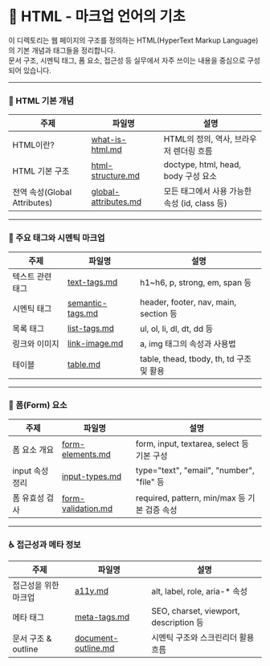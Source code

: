 # 🧱 HTML - 마크업 언어의 기초

이 디렉토리는 웹 페이지의 구조를 정의하는 HTML(HyperText Markup Language)의 기본 개념과 태그들을 정리합니다.  
문서 구조, 시멘틱 태그, 폼 요소, 접근성 등 실무에서 자주 쓰이는 내용을 중심으로 구성되어 있습니다.

---

### 📄 HTML 기본 개념
| 주제 | 파일명 | 설명 |
|------|--------|------|
| HTML이란? | [what-is-html.md](./what-is-html.md) | HTML의 정의, 역사, 브라우저 렌더링 흐름 |
| HTML 기본 구조 | [html-structure.md](./html-structure.md) | doctype, html, head, body 구성 요소 |
| 전역 속성(Global Attributes) | [global-attributes.md](./global-attributes.md) | 모든 태그에서 사용 가능한 속성 (id, class 등) |

---

### 🧩 주요 태그와 시멘틱 마크업
| 주제 | 파일명 | 설명 |
|------|--------|------|
| 텍스트 관련 태그 | [text-tags.md](./text-tags.md) | h1~h6, p, strong, em, span 등 |
| 시멘틱 태그 | [semantic-tags.md](./semantic-tags.md) | header, footer, nav, main, section 등 |
| 목록 태그 | [list-tags.md](./list-tags.md) | ul, ol, li, dl, dt, dd 등 |
| 링크와 이미지 | [link-image.md](./link-image.md) | a, img 태그의 속성과 사용법 |
| 테이블 | [table.md](./table.md) | table, thead, tbody, th, td 구조 및 활용 |

---

### 📝 폼(Form) 요소
| 주제 | 파일명 | 설명 |
|------|--------|------|
| 폼 요소 개요 | [form-elements.md](./form-elements.md) | form, input, textarea, select 등 기본 구성 |
| input 속성 정리 | [input-types.md](./input-types.md) | type="text", "email", "number", "file" 등 |
| 폼 유효성 검사 | [form-validation.md](./form-validation.md) | required, pattern, min/max 등 기본 검증 속성 |

---

### ♿ 접근성과 메타 정보
| 주제 | 파일명 | 설명 |
|------|--------|------|
| 접근성을 위한 마크업 | [a11y.md](./a11y.md) | alt, label, role, aria-* 속성 |
| 메타 태그 | [meta-tags.md](./meta-tags.md) | SEO, charset, viewport, description 등 |
| 문서 구조 & outline | [document-outline.md](./document-outline.md) | 시멘틱 구조와 스크린리더 활용 흐름 |
